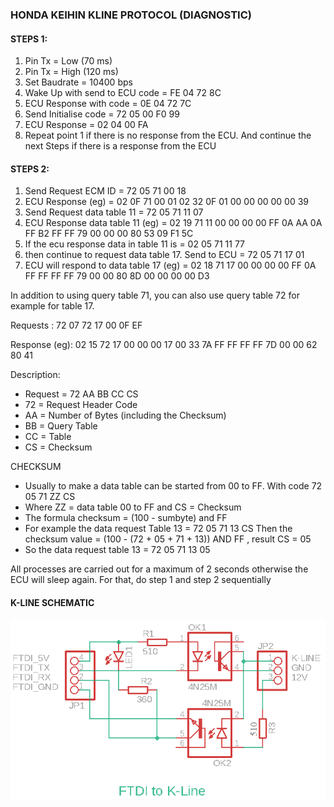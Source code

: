 ### HONDA KEIHIN KLINE PROTOCOL (DIAGNOSTIC)

#### STEPS 1:
1. Pin Tx = Low (70 ms)
2. Pin Tx = High (120 ms)
3. Set Baudrate = 10400 bps
4. Wake Up with send to ECU code = FE 04 72 8C
5. ECU Response with code = 0E 04 72 7C
6. Send Initialise code = 72 05 00 F0 99 
7. ECU Response = 02 04 00 FA
8. Repeat point 1 if there is no response from the ECU. And continue the next Steps if there is a response from the ECU

#### STEPS 2:
1. Send Request ECM ID = 72 05 71 00 18 
2. ECU Response (eg) = 02 0F 71 00 01 02 32 0F 01 00 00 00 00 00 39
3. Send Request data table 11 = 72 05 71 11 07
4. ECU Response data table 11 (eg) = 02 19 71 11 00 00 00 00 FF 0A AA 0A FF B2 FF FF 79 00 00 00 80 53 09 F1 5C
5. If the ecu response data in table 11 is = 02 05 71 11 77
6. then continue to request data table 17. Send to ECU = 72 05 71 17 01
7. ECU will respond to data table 17 (eg) = 02 18 71 17 00 00 00 00 FF 0A FF FF FF FF 79 00 00 80 8D 00 00 00 00 D3

In addition to using  query table 71, you can also use  query table 72 for example for table 17.

Requests :
72 07 72 17 00 0F EF

Response (eg):
02 15 72 17 00 00 00 17 00 33 7A FF FF FF FF 7D 00 00 62 80 41

Description:
* Request = 72 AA BB CC CS
* 72 = Request Header Code
* AA = Number of Bytes (including the Checksum)
* BB = Query Table
* CC = Table
* CS = Checksum

CHECKSUM
* Usually to make a data table can be started from 00 to FF. With code 72 05 71 ZZ CS
* Where ZZ = data table 00 to FF and CS = Checksum
* The formula checksum = (100 - sumbyte) and FF
* For example the data request Table 13 = 72 05 71 13 CS Then the checksum value = (100 - (72 + 05 + 71 + 13)) AND FF , result CS = 05
* So the data request table 13 = 72 05 71 13 05

All processes are carried out for a maximum of 2 seconds otherwise the ECU will sleep again.
For that, do step 1 and step 2 sequentially

#### K-LINE SCHEMATIC
![IMAGE](https://github.com/AutotronicCommunity/Honda_Keihin_KLine_Protocol/blob/main/FTDI%20KLINE.png)
